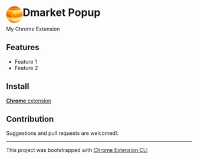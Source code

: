 # <img src="public/icons/icon_48.png" width="45" align="left"> Dmarket Popup

My Chrome Extension

## Features

- Feature 1
- Feature 2

## Install

[**Chrome** extension]()

## Contribution

Suggestions and pull requests are welcomed!.

---

This project was bootstrapped with [Chrome Extension CLI](https://github.com/dutiyesh/chrome-extension-cli)

